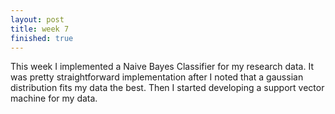 ```yaml
---
layout: post
title: week 7
finished: true
---
```


This week I implemented a Naive Bayes Classifier for my research data. It was pretty straightforward implementation after I noted that a gaussian distribution fits my data the best. Then I started developing a support vector machine for my data.